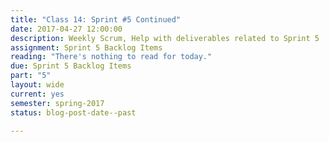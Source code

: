 ```yaml
---
title: "Class 14: Sprint #5 Continued"
date: 2017-04-27 12:00:00
description: Weekly Scrum, Help with deliverables related to Sprint 5
assignment: Sprint 5 Backlog Items
reading: "There's nothing to read for today."
due: Sprint 5 Backlog Items
part: "5"
layout: wide
current: yes
semester: spring-2017
status: blog-post-date--past

---
```

